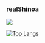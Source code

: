 ### realShinoa

![](https://komarev.com/ghpvc/?username=realShinoa&color=lightgrey)

[![Top Langs](https://github-readme-stats.vercel.app/api/top-langs/?username=realShinoa)](https://github.com/anuraghazra/github-readme-stats)

